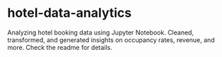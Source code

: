 # hotel-data-analytics
Analyzing hotel booking data using Jupyter Notebook. Cleaned, transformed, and generated insights on occupancy rates, revenue, and more. Check the readme for details.
